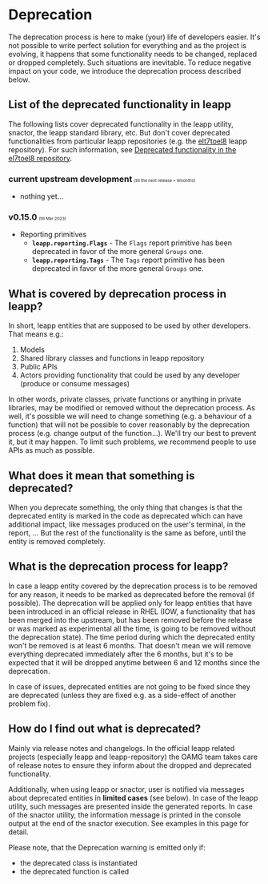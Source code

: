 # Deprecation

The deprecation process is here to make (your) life of developers easier.
It's not possible to write perfect solution for everything and as the project
is evolving, it happens that some functionality needs to be changed, replaced
or dropped completely. Such situations are inevitable. To reduce negative
impact on your code, we introduce the deprecation process described below.

## List of the deprecated functionality in leapp

The following lists cover deprecated functionality in the leapp utility, snactor,
the leapp standard library, etc. But don't cover deprecated functionalities
from particular leapp repositories (e.g. the [elt7toel8](https://github.com/oamg/leapp-repository/tree/master/repos/system_upgrade/el7toel8) leapp repository). For
such information, see [Deprecated functionality in the el7toel8 repository](../el7toel8/deprecation.md#deprecated-functionality-in-the-el7toel8-repository).

### current upstream development <span style="font-size:0.5em; font-weight:normal">(till the next release + 6months)</span>

- nothing yet...

### v0.15.0 <span style="font-size:0.5em; font-weight:normal">(till Mar 2023)</span>

- Reporting primitives
    - **`leapp.reporting.Flags`** - The `Flags` report primitive has been deprecated in favor of the more general `Groups` one.
    - **`leapp.reporting.Tags`** - The `Tags` report primitive has been deprecated in favor of the more general `Groups` one.

## What is covered by deprecation process in leapp?

In short, leapp entities that are supposed to be used by other developers.
That means e.g.:

1. Models
1. Shared library classes and functions in leapp repository
1. Public APIs
1. Actors providing functionality that could be used by any developer (produce
   or consume messages)

In other words, private classes, private functions or anything in private
libraries, may be modified or removed without the deprecation process. As well,
it's possible we will need to change something (e.g. a behaviour of a function)
that will not be possible to cover reasonably by the deprecation process (e.g.
change output of the function...). We'll try our best to prevent it, but it may
happen. To limit such problems, we recommend people to use APIs as much
as possible.

## What does it mean that something is deprecated?

When you deprecate something, the only thing that changes is that the
deprecated entity is marked in the code as deprecated which can have
additional impact, like messages produced on the user's terminal,
in the report, ... But the rest of the functionality is the same as before,
until the entity is removed completely.

## What is the deprecation process for leapp?


In case a leapp entity covered by the deprecation process is to be removed for
any reason, it needs to be marked as deprecated before the removal (if
possible). The deprecation will be applied only for leapp entities that have
been introduced in an official release in RHEL (IOW, a functionality
that has been merged into the upstream, but has been removed before the release
or was marked as experimental all the time, is going to be removed without
the deprecation state). The time period during which the deprecated entity
won't be removed is at least 6 months. That doesn't mean we will remove
everything deprecated immediately after the 6 months, but it's to be expected
that it will be dropped anytime between 6 and 12 months since the deprecation.

In case of issues, deprecated entities are not going to be fixed since
they are deprecated (unless they are fixed e.g. as a side-effect of another
problem fix).

## How do I find out what is deprecated?

Mainly via release notes and changelogs. In the official leapp related projects
(especially leapp and leapp-repository) the OAMG team takes care of release
notes to ensure they inform about the dropped and deprecated functionality.

Additionally, when using leapp or snactor, user is notified via messages about
deprecated entities in **limited cases** (see below). In case of the leapp
utility, such messages are presented inside the generated reports. In case
of the snactor utility, the information message is printed in the console
output at the end of the snactor execution. See examples in this page for
detail.

Please note, that the Deprecation warning is emitted only if:
- the deprecated class is instantiated
- the deprecated function is called
